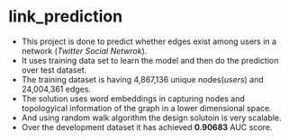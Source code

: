 # link_prediction
* This project is done to predict whether edges exist among users in a network (_Twitter Social Netwrok_).
* It uses training data set to learn the model and then do the prediction over test dataset.
* The training dataset is having 4,867,136 unique nodes(_users_) and 24,004,361 edges.
* The solution uses word embeddings in capturing nodes and topologyical information of the graph in a lower dimensional space.
* And using random walk algorithm the design solutoin is very scalable.
* Over the development dataset it has achieved **0.90683** AUC score.

